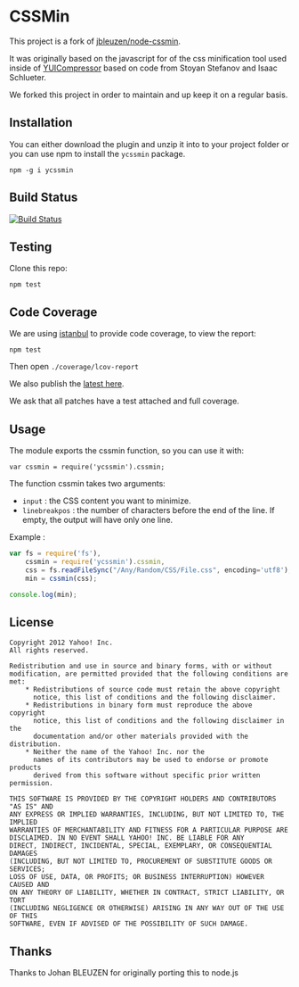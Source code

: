 CSSMin
======

This project is a fork of [jbleuzen/node-cssmin](https://github.com/jbleuzen/node-cssmin).

It was originally based on the javascript for of the css minification tool used inside of 
[YUICompressor](https://github.com/yui/yuicompressor) based on code from Stoyan Stefanov and Isaac Schlueter.

We forked this project in order to maintain and up keep it on a regular basis.


Installation
------------

You can either download the plugin and unzip it into to your project folder or you can use npm to install the `ycssmin` package.

`npm -g i ycssmin`

Build Status
------------

[![Build Status](https://secure.travis-ci.org/yui/ycssmin.png)](http://travis-ci.org/yui/ycssmin)

Testing
-------

Clone this repo:

`npm test`

Code Coverage
-------------

We are using [istanbul](https://github.com/gotwarlost/istanbul) to provide code coverage, to view the report:

`npm test`

Then open `./coverage/lcov-report`

We also publish the [latest here](http://yui.github.com/ycssmin/).

We ask that all patches have a test attached and full coverage.

Usage
-----

The module exports the cssmin function, so you can use it with: 

`var cssmin = require('ycssmin').cssmin;`

The function cssmin takes two arguments:
* `input` : the CSS content you want to minimize.
* `linebreakpos` : the number of characters before the end of the line. If empty, the output will have only one line.
  
Example :

```javascript
var fs = require('fs'),
    cssmin = require('ycssmin').cssmin,
    css = fs.readFileSync("/Any/Random/CSS/File.css", encoding='utf8'),
    min = cssmin(css);

console.log(min);
```

License
-------

    Copyright 2012 Yahoo! Inc.
    All rights reserved.

    Redistribution and use in source and binary forms, with or without
    modification, are permitted provided that the following conditions are met:
        * Redistributions of source code must retain the above copyright
          notice, this list of conditions and the following disclaimer.
        * Redistributions in binary form must reproduce the above copyright
          notice, this list of conditions and the following disclaimer in the
          documentation and/or other materials provided with the distribution.
        * Neither the name of the Yahoo! Inc. nor the
          names of its contributors may be used to endorse or promote products
          derived from this software without specific prior written permission.

    THIS SOFTWARE IS PROVIDED BY THE COPYRIGHT HOLDERS AND CONTRIBUTORS "AS IS" AND
    ANY EXPRESS OR IMPLIED WARRANTIES, INCLUDING, BUT NOT LIMITED TO, THE IMPLIED
    WARRANTIES OF MERCHANTABILITY AND FITNESS FOR A PARTICULAR PURPOSE ARE
    DISCLAIMED. IN NO EVENT SHALL YAHOO! INC. BE LIABLE FOR ANY
    DIRECT, INDIRECT, INCIDENTAL, SPECIAL, EXEMPLARY, OR CONSEQUENTIAL DAMAGES
    (INCLUDING, BUT NOT LIMITED TO, PROCUREMENT OF SUBSTITUTE GOODS OR SERVICES;
    LOSS OF USE, DATA, OR PROFITS; OR BUSINESS INTERRUPTION) HOWEVER CAUSED AND
    ON ANY THEORY OF LIABILITY, WHETHER IN CONTRACT, STRICT LIABILITY, OR TORT
    (INCLUDING NEGLIGENCE OR OTHERWISE) ARISING IN ANY WAY OUT OF THE USE OF THIS
    SOFTWARE, EVEN IF ADVISED OF THE POSSIBILITY OF SUCH DAMAGE.

Thanks
------

Thanks to Johan BLEUZEN for originally porting this to node.js
